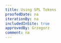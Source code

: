 ```yaml
---
title: Using SPL Tokens
proofedDate: na
iterationBy: na
includedInSite: true
approvedBy: Grzegorz
comment: na
---
```


